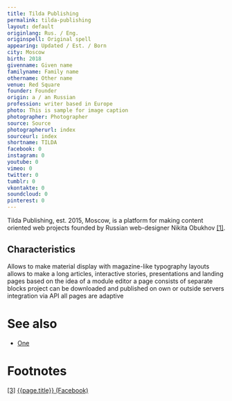 ```yaml
---
title: Tilda Publishing
permalink: tilda-publishing
layout: default
originlang: Rus. / Eng.
originspell: Original spell
appearing: Updated / Est. / Born
city: Moscow
birth: 2018
givenname: Given name
familyname: Family name
othername: Other name
venue: Red Square
founder: Founder
origin: a / an Russian
profession: writer based in Europe
photo: This is sample for image caption
photographer: Photographer
source: Source
photographerurl: index
sourceurl: index
shortname: TILDA
facebook: 0
instagram: 0
youtube: 0
vimeo: 0
twitter: 0
tumblr: 0
vkontakte: 0
soundcloud: 0
pinterest: 0
---
```


Tilda Publishing, est. 2015, Moscow, is a platform for making content oriented web projects founded by Russian web-designer Nikita Obukhov <span id="a1">[\[1\]](#f1)</span>.

## Characteristics

Allows to make material display with magazine-like typography layouts
allows to make a long articles, interactive stories, presentations and landing pages
based on the idea of a module editor
a page consists of separate blocks
project can be downloaded and published on own or outside servers
integration via API
all pages are adaptive

# See also

+ [One](index)


# Footnotes

[[3]](#a3) <span id="f3"></span> [{{page.title}} (Facebook)](index)
